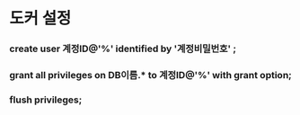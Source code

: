 # 도커 설정

### create user 계정ID@'%' identified by '계정비밀번호' ;
### grant all privileges on DB이름.* to 계정ID@'%' with grant option;
### flush privileges;
